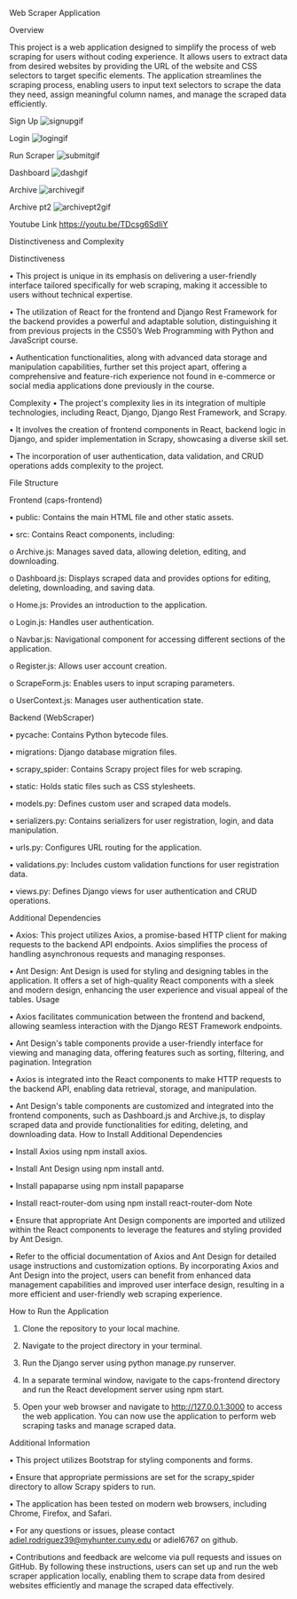 Web Scraper Application

Overview

This project is a web application designed to simplify the process of web scraping for users without coding experience. It allows users to extract data from desired websites by providing the URL of the website and CSS selectors to target specific elements. The application streamlines the scraping process, enabling users to input text selectors to scrape the data they need, assign meaningful column names, and manage the scraped data efficiently.

Sign Up
![signupgif](https://github.com/adiel6767/CS50-Web-Development/assets/112980086/055fc9f2-38f7-49ab-8075-59268e00522a)

Login
![logingif](https://github.com/adiel6767/CS50-Web-Development/assets/112980086/5d1ec2c3-2460-462c-b48d-95636dd99546)

Run Scraper
![submitgif](https://github.com/adiel6767/CS50-Web-Development/assets/112980086/10302be3-15b9-4e9b-ba45-b91a283e0510)

Dashboard
![dashgif](https://github.com/adiel6767/CS50-Web-Development/assets/112980086/f052159c-4d0b-4d1c-8e93-e49514fd46c3)

Archive
![archivegif](https://github.com/adiel6767/CS50-Web-Development/assets/112980086/55f8a111-3dee-42ca-aebd-d0a718e84ebd)

Archive pt2
![archivept2gif](https://github.com/adiel6767/CS50-Web-Development/assets/112980086/5584e750-f700-47d0-a429-cc3428c1b610)

Youtube Link
https://youtu.be/TDcsg6SdIiY

Distinctiveness and Complexity

Distinctiveness

•	This project is unique in its emphasis on delivering a user-friendly interface tailored specifically for web scraping, making it accessible to users without technical expertise.

•	The utilization of React for the frontend and Django Rest Framework for the backend provides a powerful and adaptable solution, distinguishing it from previous projects in the CS50’s Web Programming with Python and JavaScript course.

•	Authentication functionalities, along with advanced data storage and manipulation capabilities, further set this project apart, offering a comprehensive and feature-rich experience not found in e-commerce or social media applications done previously in the course.

Complexity
•	The project's complexity lies in its integration of multiple technologies, including React, Django, Django Rest Framework, and Scrapy.

•	It involves the creation of frontend components in React, backend logic in Django, and spider implementation in Scrapy, showcasing a diverse skill set.

•	The incorporation of user authentication, data validation, and CRUD operations adds complexity to the project.

File Structure

Frontend (caps-frontend)

•	public: Contains the main HTML file and other static assets.

•	src: Contains React components, including:

o	Archive.js: Manages saved data, allowing deletion, editing, and downloading.

o	Dashboard.js: Displays scraped data and provides options for editing, deleting, downloading, and 
saving data.

o	Home.js: Provides an introduction to the application.

o	Login.js: Handles user authentication.

o	Navbar.js: Navigational component for accessing different sections of the application.

o	Register.js: Allows user account creation.

o	ScrapeForm.js: Enables users to input scraping parameters.

o	UserContext.js: Manages user authentication state.

Backend (WebScraper)

•	pycache: Contains Python bytecode files.

•	migrations: Django database migration files.

•	scrapy_spider: Contains Scrapy project files for web scraping.

•	static: Holds static files such as CSS stylesheets.

•	models.py: Defines custom user and scraped data models.

•	serializers.py: Contains serializers for user registration, login, and data manipulation.

•	urls.py: Configures URL routing for the application.

•	validations.py: Includes custom validation functions for user registration data.

•	views.py: Defines Django views for user authentication and CRUD operations.

Additional Dependencies

•	Axios: This project utilizes Axios, a promise-based HTTP client for making requests to the backend API endpoints. Axios simplifies the process of handling asynchronous requests and managing responses.

•	Ant Design: Ant Design is used for styling and designing tables in the application. It offers a set of high-quality React components with a sleek and modern design, enhancing the user experience and visual appeal of the tables.
Usage

•	Axios facilitates communication between the frontend and backend, allowing seamless interaction with the Django REST Framework endpoints.

•	Ant Design's table components provide a user-friendly interface for viewing and managing data, offering features such as sorting, filtering, and pagination.
Integration

•	Axios is integrated into the React components to make HTTP requests to the backend API, enabling data retrieval, storage, and manipulation.

•	Ant Design's table components are customized and integrated into the frontend components, such as Dashboard.js and Archive.js, to display scraped data and provide functionalities for editing, deleting, and downloading data.
How to Install Additional Dependencies

•	Install Axios using npm install axios.

•	Install Ant Design using npm install antd.

•	Install papaparse using npm install papaparse

•	Install react-router-dom using npm install react-router-dom
Note

•	Ensure that appropriate Ant Design components are imported and utilized within the React components to leverage the features and styling provided by Ant Design.

•	Refer to the official documentation of Axios and Ant Design for detailed usage instructions and customization options.
By incorporating Axios and Ant Design into the project, users can benefit from enhanced data management capabilities and improved user interface design, resulting in a more efficient and user-friendly web scraping experience.

How to Run the Application

1.	Clone the repository to your local machine.

2.	Navigate to the project directory in your terminal.

3.	Run the Django server using python manage.py runserver.

4.	In a separate terminal window, navigate to the caps-frontend directory and run the React development server using npm start.

5.	Open your web browser and navigate to http://127.0.0.1:3000 to access the web application. You can now use the application to perform web scraping tasks and manage scraped data.

Additional Information

•	This project utilizes Bootstrap for styling components and forms.

•	Ensure that appropriate permissions are set for the scrapy_spider directory to allow Scrapy spiders to run.

•	The application has been tested on modern web browsers, including Chrome, Firefox, and Safari.

•	For any questions or issues, please contact adiel.rodriguez39@myhunter.cuny.edu or adiel6767 on github.

•	Contributions and feedback are welcome via pull requests and issues on GitHub.
By following these instructions, users can set up and run the web scraper application locally, enabling them to scrape data from desired websites efficiently and manage the scraped data effectively.

